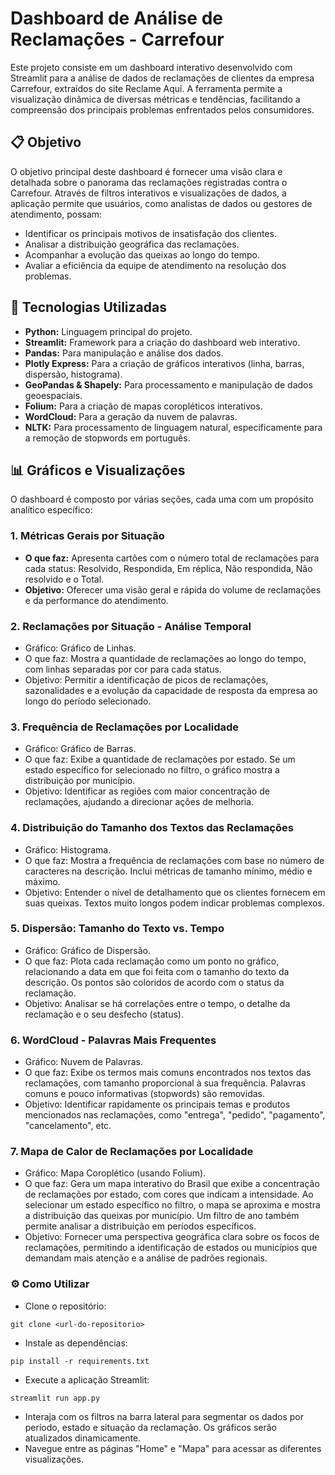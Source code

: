 # Dashboard de Análise de Reclamações - Carrefour
Este projeto consiste em um dashboard interativo desenvolvido com Streamlit para a análise de dados de reclamações de clientes da empresa Carrefour, extraídos do site Reclame Aqui. A ferramenta permite a visualização dinâmica de diversas métricas e tendências, facilitando a compreensão dos principais problemas enfrentados pelos consumidores.

## 📋 Objetivo
O objetivo principal deste dashboard é fornecer uma visão clara e detalhada sobre o panorama das reclamações registradas contra o Carrefour. Através de filtros interativos e visualizações de dados, a aplicação permite que usuários, como analistas de dados ou gestores de atendimento, possam:

- Identificar os principais motivos de insatisfação dos clientes.
- Analisar a distribuição geográfica das reclamações.
- Acompanhar a evolução das queixas ao longo do tempo.
- Avaliar a eficiência da equipe de atendimento na resolução dos problemas.

## 🚀 Tecnologias Utilizadas
- **Python:** Linguagem principal do projeto.
- **Streamlit:** Framework para a criação do dashboard web interativo.
- **Pandas:** Para manipulação e análise dos dados.
- **Plotly Express:** Para a criação de gráficos interativos (linha, barras, dispersão, histograma).
- **GeoPandas & Shapely:** Para processamento e manipulação de dados geoespaciais.
- **Folium:** Para a criação de mapas coropléticos interativos.
- **WordCloud:** Para a geração da nuvem de palavras.
- **NLTK:** Para processamento de linguagem natural, especificamente para a remoção de stopwords em português.

## 📊 Gráficos e Visualizações
O dashboard é composto por várias seções, cada uma com um propósito analítico específico:

### 1. Métricas Gerais por Situação
- **O que faz:** Apresenta cartões com o número total de reclamações para cada status: Resolvido, Respondida, Em réplica, Não respondida, Não resolvido e o Total.
- **Objetivo:** Oferecer uma visão geral e rápida do volume de reclamações e da performance do atendimento.

### 2. Reclamações por Situação - Análise Temporal
- Gráfico: Gráfico de Linhas.
- O que faz: Mostra a quantidade de reclamações ao longo do tempo, com linhas separadas por cor para cada status.
- Objetivo: Permitir a identificação de picos de reclamações, sazonalidades e a evolução da capacidade de resposta da empresa ao longo do período selecionado.

### 3. Frequência de Reclamações por Localidade
- Gráfico: Gráfico de Barras.
- O que faz: Exibe a quantidade de reclamações por estado. Se um estado específico for selecionado no filtro, o gráfico mostra a distribuição por município.
- Objetivo: Identificar as regiões com maior concentração de reclamações, ajudando a direcionar ações de melhoria.

### 4. Distribuição do Tamanho dos Textos das Reclamações
- Gráfico: Histograma.
- O que faz: Mostra a frequência de reclamações com base no número de caracteres na descrição. Inclui métricas de tamanho mínimo, médio e máximo.
- Objetivo: Entender o nível de detalhamento que os clientes fornecem em suas queixas. Textos muito longos podem indicar problemas complexos.

### 5. Dispersão: Tamanho do Texto vs. Tempo
- Gráfico: Gráfico de Dispersão.
- O que faz: Plota cada reclamação como um ponto no gráfico, relacionando a data em que foi feita com o tamanho do texto da descrição. Os pontos são coloridos de acordo com o status da reclamação.
- Objetivo: Analisar se há correlações entre o tempo, o detalhe da reclamação e o seu desfecho (status).

### 6. WordCloud - Palavras Mais Frequentes
- Gráfico: Nuvem de Palavras.
- O que faz: Exibe os termos mais comuns encontrados nos textos das reclamações, com tamanho proporcional à sua frequência. Palavras comuns e pouco informativas (stopwords) são removidas.
- Objetivo: Identificar rapidamente os principais temas e produtos mencionados nas reclamações, como "entrega", "pedido", "pagamento", "cancelamento", etc.

### 7. Mapa de Calor de Reclamações por Localidade
- Gráfico: Mapa Coroplético (usando Folium).
- O que faz: Gera um mapa interativo do Brasil que exibe a concentração de reclamações por estado, com cores que indicam a intensidade. Ao selecionar um estado específico no filtro, o mapa se aproxima e mostra a distribuição das queixas por município. Um filtro de ano também permite analisar a distribuição em períodos específicos.
- Objetivo: Fornecer uma perspectiva geográfica clara sobre os focos de reclamações, permitindo a identificação de estados ou municípios que demandam mais atenção e a análise de padrões regionais.

### ⚙️ Como Utilizar
- Clone o repositório:

```git clone <url-do-repositorio>```

- Instale as dependências:

```pip install -r requirements.txt```

- Execute a aplicação Streamlit:

```streamlit run app.py```

- Interaja com os filtros na barra lateral para segmentar os dados por período, estado e situação da reclamação. Os gráficos serão atualizados dinamicamente.
- Navegue entre as páginas "Home" e "Mapa" para acessar as diferentes visualizações.
